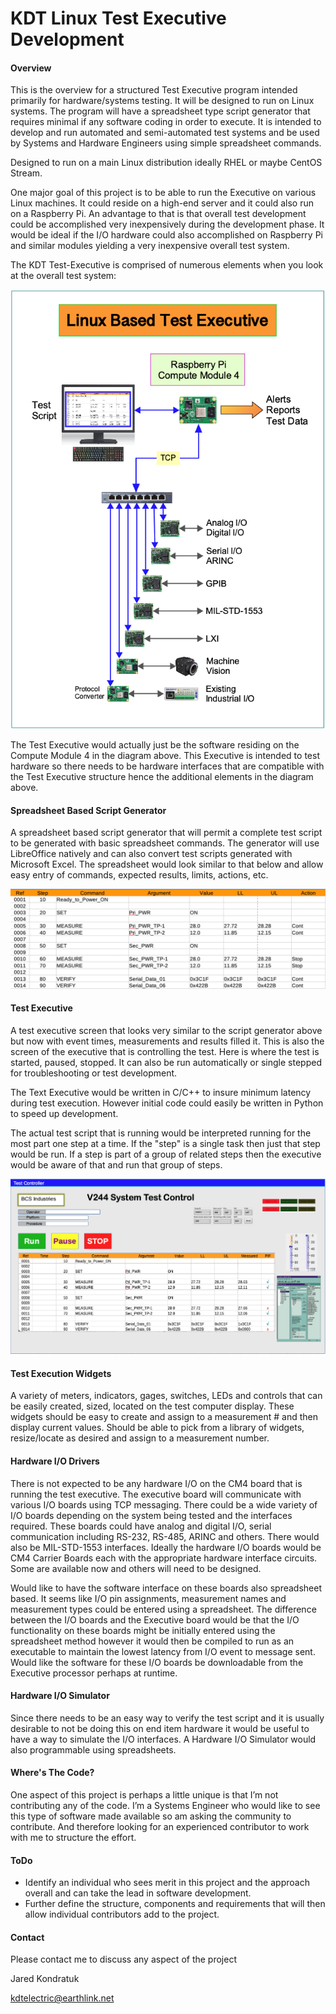 # KDT Linux Test Executive Development

#### Overview

This is the overview for a structured Test Executive program intended primarily for hardware/systems testing. It will be designed to run on Linux systems.  The program will have a spreadsheet type script generator that requires minimal if any software coding in order to execute.  It is intended to develop and run automated and semi-automated test systems and be used by Systems and Hardware Engineers using simple spreadsheet commands.  

Designed to run on a main Linux distribution ideally RHEL or maybe CentOS Stream.

One major goal of this project is to be able to run the Executive on various Linux machines.  It could reside on a high-end server and it could also run on a Raspberry Pi.  An advantage to that is that overall test development could be accomplished very inexpensively during the development phase.  It would be ideal if the I/O hardware could also accomplished on Raspberry Pi and similar modules yielding a very inexpensive overall test system. 

The KDT Test-Executive is comprised of numerous elements when you look at the overall test system:

![block-02](./block-02.png)

The Test Executive would actually just be the software residing on the Compute Module 4 in the diagram above.  This Executive is intended to test hardware so there needs to be hardware interfaces that are compatible with the Test Executive structure hence the additional elements in the diagram above.

#### Spreadsheet Based Script Generator

A spreadsheet based script generator that will permit a complete test script to be generated with basic spreadsheet commands.  The generator will use LibreOffice natively and can also convert test scripts generated with Microsoft Excel.  The spreadsheet would look similar to that below and allow easy entry of commands, expected results, limits, actions, etc. 



<img src="./script-01.png" alt="script-01" style="zoom:67%;" />



#### Test Executive

A test executive screen that looks very similar to the script generator above but now with event times, measurements and results filled it.  This is also the screen of the executive that is controlling the test.  Here is where the test is started, paused, stopped.  It can also be run automatically or single stepped for troubleshooting or test development.

The Text Executive would be written in C/C++ to insure minimum latency during test execution. However initial code could easily be written in Python to speed up development.

The actual test script that is running would be interpreted running for the most part one step at a time.  If the "step" is a single task then just that step would be run.  If a step is part of a group of related steps then the executive would be aware of that and run that group of steps.



<img src="/./sequencer-02.png" alt="sequencer-02" style="zoom: 50%;" />



#### Test Execution Widgets

A variety of meters, indicators, gages, switches, LEDs and controls that can be easily created, sized, located on the test computer display.  These widgets should be easy to create and assign to a measurement # and then display current values.  Should be able to pick from a library of widgets, resize/locate as desired and assign to a measurement number.

#### Hardware I/O Drivers

There is not expected to be any hardware I/O on the CM4 board that is running the test executive.  The executive board will communicate with various I/O boards using TCP messaging.  There could be a wide variety of I/O boards depending on the system being tested and the interfaces required.  These boards could have analog and digital I/O, serial communication including RS-232, RS-485, ARINC and others.  There would also be MIL-STD-1553 interfaces.  Ideally the hardware I/O boards would be CM4 Carrier Boards each with the appropriate hardware interface circuits.  Some are available now and others will need to be designed.

Would like to have the software interface on these boards also spreadsheet based.  It seems like I/O pin assignments, measurement names and measurement types could be entered using a spreadsheet.  The difference between the I/O boards and the Executive board would be that the I/O functionality on these boards might be initially entered using the spreadsheet method however it would then be compiled to run as an executable to maintain the lowest latency from I/O event to message sent.  Would like the software for these I/O boards be downloadable from the Executive processor perhaps at runtime.

#### Hardware I/O Simulator

Since there needs to be an easy way to verify the test script and it is usually desirable to not be doing this on end item hardware it would be useful to have a way to simulate the I/O interfaces.  A Hardware I/O Simulator would also programmable using spreadsheets.  

#### Where's The Code?

One aspect of this project is perhaps a little unique is that I’m not contributing any of the code.  I’m a Systems Engineer who would like to see this type of software made available so am asking the community to contribute.  And therefore looking for an experienced contributor to work with me to structure the effort.

#### ToDo

- Identify an individual who sees merit in this project and the approach overall and can take the lead in software development.
- Further define the structure, components and requirements that will then allow individual contributors add to the project.

#### Contact

Please contact me to discuss any aspect of the project

Jared Kondratuk

kdtelectric@earthlink.net
